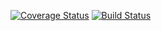[![Coverage Status](https://coveralls.io/repos/github/JoyLubega/tic-tac-toe/badge.svg?branch=ft-gameplay)](https://coveralls.io/github/JoyLubega/tic-tac-toe?branch=ft-gameplay)
[![Build Status](https://travis-ci.org/JoyLubega/tic-tac-toe.svg?branch=master)](https://travis-ci.org/JoyLubega/tic-tac-toe)